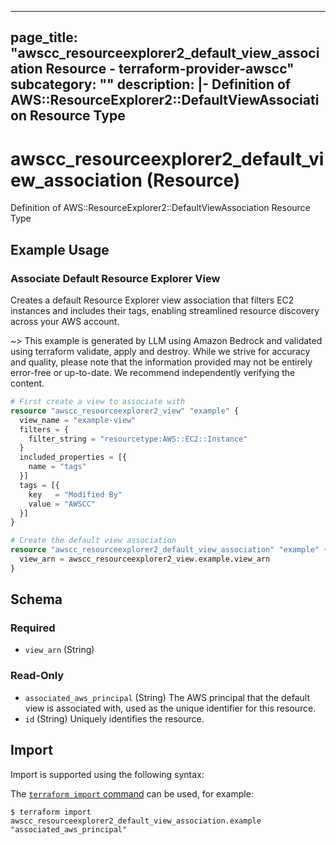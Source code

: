 
---
page_title: "awscc_resourceexplorer2_default_view_association Resource - terraform-provider-awscc"
subcategory: ""
description: |-
  Definition of AWS::ResourceExplorer2::DefaultViewAssociation Resource Type
---

# awscc_resourceexplorer2_default_view_association (Resource)

Definition of AWS::ResourceExplorer2::DefaultViewAssociation Resource Type

## Example Usage

### Associate Default Resource Explorer View

Creates a default Resource Explorer view association that filters EC2 instances and includes their tags, enabling streamlined resource discovery across your AWS account.

~> This example is generated by LLM using Amazon Bedrock and validated using terraform validate, apply and destroy. While we strive for accuracy and quality, please note that the information provided may not be entirely error-free or up-to-date. We recommend independently verifying the content.

```terraform
# First create a view to associate with
resource "awscc_resourceexplorer2_view" "example" {
  view_name = "example-view"
  filters = {
    filter_string = "resourcetype:AWS::EC2::Instance"
  }
  included_properties = [{
    name = "tags"
  }]
  tags = [{
    key   = "Modified By"
    value = "AWSCC"
  }]
}

# Create the default view association
resource "awscc_resourceexplorer2_default_view_association" "example" {
  view_arn = awscc_resourceexplorer2_view.example.view_arn
}
```

<!-- schema generated by tfplugindocs -->
## Schema

### Required

- `view_arn` (String)

### Read-Only

- `associated_aws_principal` (String) The AWS principal that the default view is associated with, used as the unique identifier for this resource.
- `id` (String) Uniquely identifies the resource.

## Import

Import is supported using the following syntax:

The [`terraform import` command](https://developer.hashicorp.com/terraform/cli/commands/import) can be used, for example:

```shell
$ terraform import awscc_resourceexplorer2_default_view_association.example "associated_aws_principal"
```
